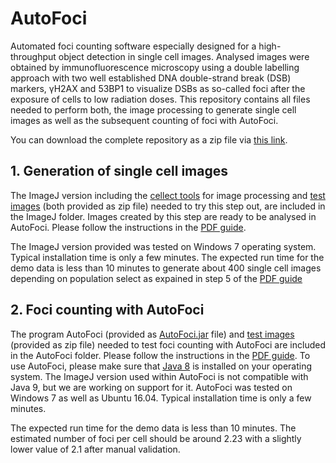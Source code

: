 # AutoFoci
Automated foci counting software especially designed for a high-throughput object detection in single cell images. Analysed images were obtained by immunofluorescence microscopy using a double labelling approach with two well established DNA double-strand break (DSB) markers, γH2AX and 53BP1 to visualize DSBs as so-called foci after the exposure of cells to low radiation doses.
This repository contains all files needed to perform both, the image processing to generate  single cell images as well as the subsequent counting of foci with AutoFoci.

You can download the complete repository as a zip file via [this link](https://github.com/nleng/AutoFoci/archive/master.zip). 

## 1. Generation of single cell images

The ImageJ version including the [cellect tools](ImageJ/Cellect_Installation.zip?raw=true) for image processing and [test images](ImageJ/Test_Images_ImageJ.7z?raw=true) (both provided as zip file) needed to try  this step out, are included in the ImageJ folder. Images created by this step are ready to be analysed in AutoFoci. Please follow the instructions in the [PDF guide](ImageJ/Guidance_to_process_images_for_AutoFoci.pdf).

The ImageJ version provided was tested on Windows 7 operating system. Typical installation time is only a few minutes. The expected run time for the demo data is less than 10 minutes to generate about 400 single cell images depending on population select as expained in step 5 of the [PDF guide](ImageJ/Guidance_to_process_images_for_AutoFoci.pdf)



## 2. Foci counting with AutoFoci

The program AutoFoci (provided as [AutoFoci.jar](AutoFoci/AutoFoci.jar?raw=true) file) and [test images](AutoFoci/Test_Images_AutoFoci.7z?raw=true) (provided as zip file) needed to test foci counting with AutoFoci are included in the AutoFoci folder. Please follow the instructions in the [PDF guide](AutoFoci/Guidance_to_count_foci_using_AutoFoci.pdf). To use AutoFoci, please make sure that [Java 8](http://www.oracle.com/technetwork/java/javase/downloads/jdk8-downloads-2133151.html) is installed on your operating system. The ImageJ version used within AutoFoci is not compatible with Java 9, but we are working on support for it. AutoFoci was tested on Windows 7 as well as Ubuntu 16.04. Typical installation time is only a few minutes. 

The expected run time for the demo data is less than 10 minutes. The estimated number of foci per cell should be around 2.23 with a slightly lower value of 2.1 after manual validation. 

